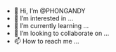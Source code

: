 - 👋 Hi, I’m @PHONGANDY
- 👀 I’m interested in ...
- 🌱 I’m currently learning ...
- 💞️ I’m looking to collaborate on ...
- 📫 How to reach me ...

<!---
PHONGANDY/PHONGANDY is a ✨ special ✨ repository because its `README.md` (this file) appears on your GitHub profile.
You can click the Preview link to take a look at your changes.
--->
